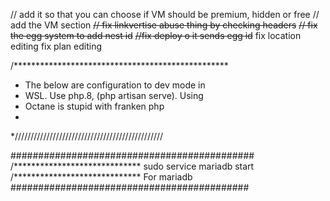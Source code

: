 // add it so that you can choose if VM should be premium, hidden or free
// add the VM section
~~// fix linkvertise abuse thing by checking headers~~
~~// fix the egg system to add nest id~~
~~//fix deploy o it sends egg id~~
fix location editing
fix plan editing














/*************************************************
 * The below are configuration to dev mode in 
 * WSL. Use php.8, (php artisan serve). Using 
 * Octane is stupid with franken php
 *
 *///////////////////////////////////////////////


############################################
/*****************************
 sudo service mariadb start 
/*****************************
For mariadb 
###########################################


